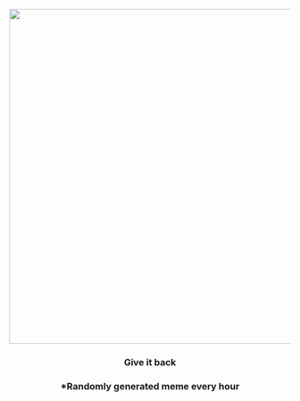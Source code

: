 <p align="center">
        <img src="https://i.redd.it/g3m5gr3lafu81.jpg" width="600" height="600">
        </p>
        <h3 align="center">Give it back</h3>
        <h3 align="center">*Randomly generated meme every hour</h3>
    